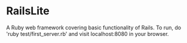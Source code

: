 # RailsLite

A Ruby web framework covering basic functionality of Rails. To run, do 'ruby test/first_server.rb' and visit localhost:8080 in your browser.
